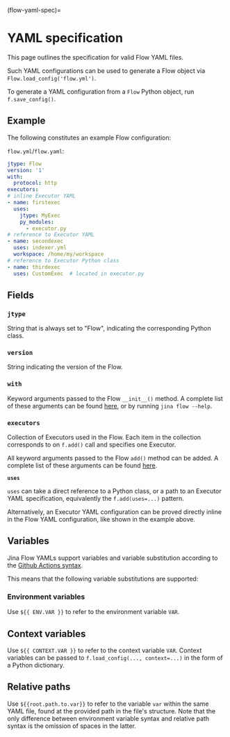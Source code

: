(flow-yaml-spec)=
# YAML specification

This page outlines the specification for valid Flow YAML files.

Such YAML configurations can be used to generate a Flow object via `Flow.load_config('flow.yml')`.

To generate a YAML configuration from a `Flow` Python object, run `f.save_config()`.

## Example

The following constitutes an example Flow configuration:

`flow.yml`/`flow.yaml`:
```yaml
jtype: Flow
version: '1'
with:
  protocol: http
executors:
# inline Executor YAML
- name: firstexec
  uses:
    jtype: MyExec
    py_modules:
      - executor.py
# reference to Executor YAML
- name: secondexec
  uses: indexer.yml
  workspace: /home/my/workspace
# reference to Executor Python class
- name: thirdexec
  uses: CustomExec  # located in executor.py
```

## Fields

### `jtype`
String that is always set to "Flow", indicating the corresponding Python class.

### `version`
String indicating the version of the Flow.

### `with`
Keyword arguments passed to the Flow `__init__()` method. A complete list of these arguments can be found [here](https://docs.jina.ai/api/jina.orchestrate.flow.base/#jina.orchestrate.flow.base.Flow),
or by running `jina flow --help`.

### `executors`
Collection of Executors used in the Flow.
Each item in the collection corresponds to on `f.add()` call and specifies one Executor.

All keyword arguments passed to the Flow `add()` method can be added.
A complete list of these arguments can be found [here](https://docs.jina.ai/api/jina.orchestrate.flow.base/#jina.orchestrate.flow.base.Flow.add).

**`uses`**

`uses` can take a direct reference to a Python class, or a path to an Executor YAML specification, equivalently the `f.add(uses=...)` pattern.

Alternatively, an Executor YAML configuration can be proved directly inline in the Flow YAML configuration, like shown in the example above.


## Variables

Jina Flow YAMLs support variables and variable substitution according to the [Github Actions syntax](https://docs.github.com/en/actions/learn-github-actions/environment-variables).

This means that the following variable substitutions are supported:

### Environment variables

Use `${{ ENV.VAR }}` to refer to the environment variable `VAR`.

## Context variables

Use `${{ CONTEXT.VAR }}` to refer to the context variable `VAR`.
Context variables can be passed to `f.load_config(..., context=...)` in the form of a Python dictionary.

## Relative paths

Use `${{root.path.to.var}}` to refer to the variable `var` within the same YAML file, found at the provided path in the file's structure.
Note that the only difference between environment variable syntax and relative path syntax is the omission of spaces in the latter.
